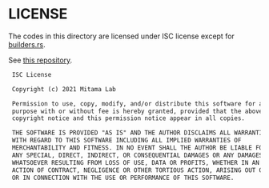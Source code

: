 # LICENSE

The codes in this directory are licensed under ISC license except for [builders.rs](./builders.rs).

See [this repository](https://github.com/LoliGothick/regex-soup-bot).

```md
 ISC License

 Copyright (c) 2021 Mitama Lab

 Permission to use, copy, modify, and/or distribute this software for any
 purpose with or without fee is hereby granted, provided that the above
 copyright notice and this permission notice appear in all copies.

 THE SOFTWARE IS PROVIDED "AS IS" AND THE AUTHOR DISCLAIMS ALL WARRANTIES
 WITH REGARD TO THIS SOFTWARE INCLUDING ALL IMPLIED WARRANTIES OF
 MERCHANTABILITY AND FITNESS. IN NO EVENT SHALL THE AUTHOR BE LIABLE FOR
 ANY SPECIAL, DIRECT, INDIRECT, OR CONSEQUENTIAL DAMAGES OR ANY DAMAGES
 WHATSOEVER RESULTING FROM LOSS OF USE, DATA OR PROFITS, WHETHER IN AN
 ACTION OF CONTRACT, NEGLIGENCE OR OTHER TORTIOUS ACTION, ARISING OUT OF
 OR IN CONNECTION WITH THE USE OR PERFORMANCE OF THIS SOFTWARE.
```
